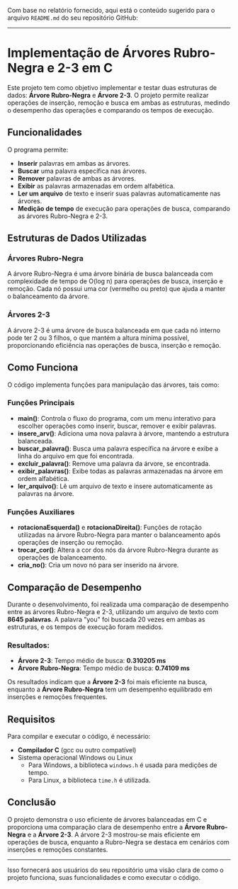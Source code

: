 Com base no relatório fornecido, aqui está o conteúdo sugerido para o arquivo `README.md` do seu repositório GitHub:

---

# Implementação de Árvores Rubro-Negra e 2-3 em C

Este projeto tem como objetivo implementar e testar duas estruturas de dados: **Árvore Rubro-Negra** e **Árvore 2-3**. O projeto permite realizar operações de inserção, remoção e busca em ambas as estruturas, medindo o desempenho das operações e comparando os tempos de execução.

## Funcionalidades

O programa permite:

- **Inserir** palavras em ambas as árvores.
- **Buscar** uma palavra específica nas árvores.
- **Remover** palavras de ambas as árvores.
- **Exibir** as palavras armazenadas em ordem alfabética.
- **Ler um arquivo** de texto e inserir suas palavras automaticamente nas árvores.
- **Medição de tempo** de execução para operações de busca, comparando as árvores Rubro-Negra e 2-3.

## Estruturas de Dados Utilizadas

### Árvores Rubro-Negra

A árvore Rubro-Negra é uma árvore binária de busca balanceada com complexidade de tempo de O(log n) para operações de busca, inserção e remoção. Cada nó possui uma cor (vermelho ou preto) que ajuda a manter o balanceamento da árvore.

### Árvores 2-3

A árvore 2-3 é uma árvore de busca balanceada em que cada nó interno pode ter 2 ou 3 filhos, o que mantém a altura mínima possível, proporcionando eficiência nas operações de busca, inserção e remoção.

## Como Funciona

O código implementa funções para manipulação das árvores, tais como:

### Funções Principais

- **main()**: Controla o fluxo do programa, com um menu interativo para escolher operações como inserir, buscar, remover e exibir palavras.
- **insere_arv()**: Adiciona uma nova palavra à árvore, mantendo a estrutura balanceada.
- **buscar_palavra()**: Busca uma palavra específica na árvore e exibe a linha do arquivo em que foi encontrada.
- **excluir_palavra()**: Remove uma palavra da árvore, se encontrada.
- **exibir_palavras()**: Exibe todas as palavras armazenadas na árvore em ordem alfabética.
- **ler_arquivo()**: Lê um arquivo de texto e insere automaticamente as palavras na árvore.

### Funções Auxiliares

- **rotacionaEsquerda()** e **rotacionaDireita()**: Funções de rotação utilizadas na árvore Rubro-Negra para manter o balanceamento após operações de inserção ou remoção.
- **trocar_cor()**: Altera a cor dos nós da árvore Rubro-Negra durante as operações de balanceamento.
- **cria_no()**: Cria um novo nó para ser inserido na árvore.

## Comparação de Desempenho

Durante o desenvolvimento, foi realizada uma comparação de desempenho entre as árvores Rubro-Negra e 2-3, utilizando um arquivo de texto com **8645 palavras**. A palavra "you" foi buscada 20 vezes em ambas as estruturas, e os tempos de execução foram medidos.

### Resultados:

- **Árvore 2-3**: Tempo médio de busca: **0.310205 ms**
- **Árvore Rubro-Negra**: Tempo médio de busca: **0.74109 ms**

Os resultados indicam que a **Árvore 2-3** foi mais eficiente na busca, enquanto a **Árvore Rubro-Negra** tem um desempenho equilibrado em inserções e remoções frequentes.

## Requisitos

Para compilar e executar o código, é necessário:

- **Compilador C** (gcc ou outro compatível)
- Sistema operacional Windows ou Linux
  - Para Windows, a biblioteca `windows.h` é usada para medições de tempo.
  - Para Linux, a biblioteca `time.h` é utilizada.

## Conclusão

O projeto demonstra o uso eficiente de árvores balanceadas em C e proporciona uma comparação clara de desempenho entre a **Árvore Rubro-Negra** e a **Árvore 2-3**. A árvore 2-3 mostrou-se mais eficiente em operações de busca, enquanto a Rubro-Negra se destaca em cenários com inserções e remoções constantes.

---

Isso fornecerá aos usuários do seu repositório uma visão clara de como o projeto funciona, suas funcionalidades e como executar o código.
